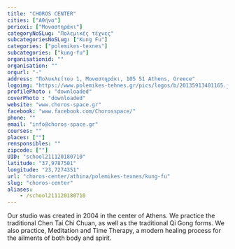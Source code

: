 ```yaml
---
title: "CHOROS CENTER"
cities: ["Αθήνα"]
perioxi: ["Μοναστηράκι"]
categoryNoSLug: "Πολεμικές τέχνες"
subcategoriesNoSLug: ["Kung Fu"]
categories: ["polemikes-texnes"]
subcategories: ["kung-fu"]
organisationid: ""
organisation: ""
orgurl: "-"
address: "Πολυκλείτου 1, Μοναστηράκι, 105 51 Athens, Greece"
logoimg: "https://www.polemikes-tehnes.gr/pics/logos/b/20135913401165.jpg"
profilePhoto : "downloaded"
coverPhoto : "downloaded"
website: "www.choros-space.gr"
facebook: "www.facebook.com/Chorosspace/"
phone: ""
email: "info@choros-space.gr"
courses: ""
places: [""]
rensponsibles: ""
zipcode: [""]
UID: "school211120180710"
latitude: "37,9787501"
longitude: "23,7274351"
url: "choros-center/athina/polemikes-texnes/kung-fu"
slug: "choros-center"
aliases:
    - /school211120180710
---
```





Our studio was created in 2004 in the center of Athens. We practice the traditional Chen Tai Chi Chuan, as well as the traditional Qi Gong forms. We also practice, Meditation and Time Therapy, a modern healing process for the ailments of both body and spirit.